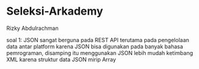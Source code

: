 # Seleksi-Arkademy

Rizky Abdulrachman

soal 1:
 JSON sangat berguna pada REST API terutama pada pengelolaan data antar platform karena JSON bisa digunakan pada banyak bahasa pemrograman, disamping itu menggunakan JSON lebih mudah ketimbang XML karena struktur data JSON mirip Array
